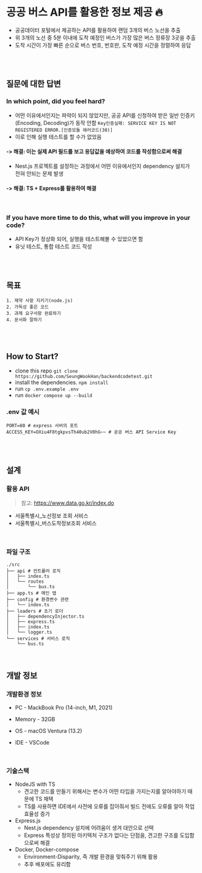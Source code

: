 # 공공 버스 API를 활용한 정보 제공 🔥

- 공공데이터 포털에서 제공하는 API를 활용하여 랜덤 3개의 버스 노선을 추출
- 위 3개의 노선 중 5분 이내에 도착 예정인 버스가 가장 많은 버스 정류장 3곳을 추출
- 도착 시간이 가장 빠른 순으로 버스 번호, 번호판, 도착 예정 시간을 정렬하여 응답

<br><br>

## 질문에 대한 답변

### In which point, did you feel hard?

- 어떤 이유에서인지는 파악이 되지 않았지만, 공공 API를 신청하여 받은 일반 인증키(Encoding, Decoding)가 동작 안함 `Key인증실패: SERVICE KEY IS NOT REGISTERED ERROR.[인증모듈 에러코드(30)]`
- 이로 인해 실행 테스트를 할 수가 없었음

#### -> 해결: 이는 실제 API 필드를 보고 응답값을 예상하여 코드를 작성함으로써 해결

- Nest.js 프로젝트를 설정하는 과정에서 어떤 이유에서인지 dependency 설치가 전혀 안되는 문제 발생

#### -> 해결: TS + Express를 활용하여 해결

<br>

### If you have more time to do this, what will you improve in your code?

- API Key가 정상화 되어, 실행을 테스트해볼 수 있었으면 함
- 유닛 테스트, 통합 테스트 코드 작성

<br><br>

## 목표

    1. 제약 사항 지키기(node.js)
    2. 가독성 좋은 코드
    3. 과제 요구사항 완료하기
    4. 문서화 잘하기

<br><br>

## How to Start?

- clone this repo `git clone https://github.com/SeungWookHan/backendcodetest.git`
- install the dependencies. `npm install`
- run `cp .env.example .env`
- run `docker compose up --build`

### .env 값 예시

```shell
PORT=80 # express 서버의 포트
ACCESS_KEY=OXiu4F8tgkpvsTh40ub2V0hG~~ # 공공 버스 API Service Key
```

<br><br>

## 설계

### 활용 API

> 참고: https://www.data.go.kr/index.do

- 서울특별시\_노선정보 조회 서비스
- 서울특별시\_버스도착정보조회 서비스

<br>

### 파일 구조

```
./src
├── api # 컨트롤러 로직
│   ├── index.ts
│   └── routes
│       └── bus.ts
├── app.ts # 메인 앱
├── config # 환경변수 관련
│   └── index.ts
├── loaders # 초기 로더
│   ├── dependencyInjector.ts
│   ├── express.ts
│   ├── index.ts
│   └── logger.ts
└── services # 서비스 로직
    └── bus.ts
```

<br>

## 개발 정보

### 개발환경 정보

- PC - MackBook Pro (14-inch, M1, 2021)
- Memory - 32GB
- OS - macOS Ventura (13.2)

- IDE - VSCode

<br>

### 기술스택

- NodeJS with TS
  - 견고한 코드를 만들기 위해서는 변수가 어떤 타입을 가지는지를 알아야하기 때문에 TS 채택
  - TS를 사용하면 IDE에서 사전에 오류를 잡아줘서 빌드 전에도 오류를 알아 작업 효율성 증가
- Express.js
  - Nest.js dependency 설치에 어려움이 생겨 대안으로 선택
  - Express 특성상 정의된 아키텍처 구조가 없다는 단점을, 견고한 구조를 도입함으로써 해결
- Docker, Docker-compose
  - Environment-Disparity, 즉 개발 환경을 맞춰주기 위해 활용
  - 추후 배포에도 유리함
